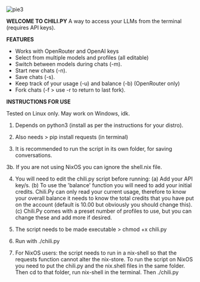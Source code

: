 
![pie3](https://github.com/user-attachments/assets/2e94f23a-5e32-4321-95d2-146a4773251f)

**WELCOME TO CHILI.PY**
A way to access your LLMs from the terminal (requires API keys).

**FEATURES**

* Works with OpenRouter and OpenAI keys
* Select from multiple models and profiles (all editable)
* Switch between models during chats (-m).
* Start new chats (-n).
* Save chats (-s).
* Keep track of your usage (-u) and balance (-b) (OpenRouter only)
* Fork chats (-f > use -r to return to last fork).


**INSTRUCTIONS FOR USE**

Tested on Linux only. May work on Windows, idk.

1. Depends on python3 (install as per the instructions for your distro).

2. Also needs > pip install requests (in terminal)

3. It is recommended to run the script in its own folder, for saving conversations.

3b. If you are not using NixOS you can ignore the shell.nix file. 

4. You will need to edit the chili.py script before running:
(a) Add your API key/s.
(b) To use the 'balance' function you will need to add your initial credits. Chili.Py can only read your current usage, therefore to know your overall balance it needs to know the total credits that you have put on the account (default is 10.00 but obviously you should change this).
(c) Chili.Py comes with a preset number of profiles to use, but you can change these and add more if desired.

5. The script needs to be made executable > chmod +x chili.py

6. Run with ./chili.py

7. For NixOS users: the script needs to run in a nix-shell so that the requests function cannot alter the nix-store. To run the script on NixOS you need to put the chili.py and the nix.shell files in the same folder. Then cd to that folder, run nix-shell in the terminal. Then ./chili.py
